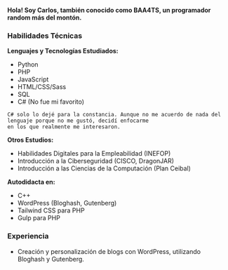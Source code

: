 **Hola! Soy Carlos, también conocido como BAA4TS, un programador random más del montón.**

### Habilidades Técnicas

**Lenguajes y Tecnologías Estudiados:**

- Python
- PHP
- JavaScript
- HTML/CSS/Sass
- SQL
- C# (No fue mi favorito)

```Note
C# solo lo dejé para la constancia. Aunque no me acuerdo de nada del lenguaje porque no me gustó, decidí enfocarme
en los que realmente me interesaron.
```

**Otros Estudios:**

- Habilidades Digitales para la Empleabilidad (INEFOP)
- Introducción a la Ciberseguridad (CISCO, DragonJAR)
- Introducción a las Ciencias de la Computación (Plan Ceibal)

**Autodidacta en:**

- C++
- WordPress (Bloghash, Gutenberg)
- Tailwind CSS para PHP
- Gulp para PHP

### Experiencia

- Creación y personalización de blogs con WordPress, utilizando Bloghash y Gutenberg.

